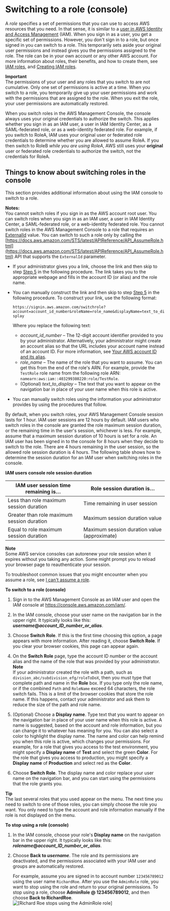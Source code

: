 # Switching to a role \(console\)<a name="id_roles_use_switch-role-console"></a>

A *role* specifies a set of permissions that you can use to access AWS resources that you need\. In that sense, it is similar to a [user in AWS Identity and Access Management](https://docs.aws.amazon.com/IAM/latest/UserGuide/id.html) \(IAM\)\. When you sign in as a user, you get a specific set of permissions\. However, you don't sign in to a role, but once signed in you can switch to a role\. This temporarily sets aside your original user permissions and instead gives you the permissions assigned to the role\. The role can be in your own account or any other AWS account\. For more information about roles, their benefits, and how to create them, see [IAM roles](id_roles.md), and [Creating IAM roles](id_roles_create.md)\.

**Important**  
The permissions of your user and any roles that you switch to are not cumulative\. Only one set of permissions is active at a time\. When you switch to a role, you temporarily give up your user permissions and work with the permissions that are assigned to the role\. When you exit the role, your user permissions are automatically restored\.

When you switch roles in the AWS Management Console, the console always uses your original credentials to authorize the switch\. This applies whether you sign in as an IAM user, a user in IAM Identity Center, as a SAML\-federated role, or as a web\-identity federated role\. For example, if you switch to RoleA, IAM uses your original user or federated role credentials to determine whether you are allowed to assume RoleA\. If you then switch to RoleB *while you are using RoleA*, AWS still uses your **original** user or federated role credentials to authorize the switch, not the credentials for RoleA\.

## Things to know about switching roles in the console<a name="id_roles_iam_user-switch-role-console-things-to-know"></a>

This section provides additional information about using the IAM console to switch to a role\.

**Notes:**  
You cannot switch roles if you sign in as the AWS account root user\. You can switch roles when you sign in as an IAM user, a user in IAM Identity Center, a SAML\-federated role, or a web\-identity federated role\.
You cannot switch roles in the AWS Management Console to a role that requires an [ExternalId](id_roles_create_for-user_externalid.md) value\. You can switch to such a role only by calling the [https://docs.aws.amazon.com/STS/latest/APIReference/API_AssumeRole.html](https://docs.aws.amazon.com/STS/latest/APIReference/API_AssumeRole.html) API that supports the `ExternalId` parameter\.
+ If your administrator gives you a link, choose the link and then skip to step [Step 5](#StepJumpToHere) in the following procedure\. The link takes you to the appropriate webpage and fills in the account ID \(or alias\) and the role name\.
+ You can manually construct the link and then skip to step [Step 5](#StepJumpToHere) in the following procedure\. To construct your link, use the following format:

  `https://signin.aws.amazon.com/switchrole?account=account_id_number&roleName=role_name&displayName=text_to_display`

  Where you replace the following text:
  + *account\_id\_number* – The 12\-digit account identifier provided to you by your administrator\. Alternatively, your administrator might create an account alias so that the URL includes your account name instead of an account ID\. For more information, see [Your AWS account ID and its alias](console_account-alias.md)\.
  + *role\_name* – The name of the role that you want to assume\. You can get this from the end of the role's ARN\. For example, provide the `TestRole` role name from the following role ARN: `namearn:aws:iam::403299380220:role/TestRole`\.
  + \(Optional\) *text\_to\_display* – The text that you want to appear on the navigation bar in place of your user name when this role is active\.
+ You can manually switch roles using the information your administrator provides by using the procedures that follow\. 

By default, when you switch roles, your AWS Management Console session lasts for 1 hour\. IAM user sessions are 12 hours by default\. IAM users who switch roles in the console are granted the role maximum session duration, or the remaining time in the user's session, whichever is less\. For example, assume that a maximum session duration of 10 hours is set for a role\. An IAM user has been signed in to the console for 8 hours when they decide to switch to the role\. There are 4 hours remaining in the user session, so the allowed role session duration is 4 hours\. The following table shows how to determine the session duration for an IAM user when switching roles in the console\.


**IAM users console role session duration**  

| IAM user session time remaining is… | Role session duration is… | 
| --- | --- | 
| Less than role maximum session duration | Time remaining in user session | 
| Greater than role maximum session duration | Maximum session duration value | 
| Equal to role maximum session duration | Maximum session duration value \(approximate\) | 

**Note**  
Some AWS service consoles can autorenew your role session when it expires without you taking any action\. Some might prompt you to reload your browser page to reauthenticate your session\.

To troubleshoot common issues that you might encounter when you assume a role, see [I can't assume a role](troubleshoot_roles.md#troubleshoot_roles_cant-assume-role)\.

**To switch to a role \(console\)**

1. Sign in to the AWS Management Console as an IAM user and open the IAM console at [https://console\.aws\.amazon\.com/iam/](https://console.aws.amazon.com/iam/)\.

1. In the IAM console, choose your user name on the navigation bar in the upper right\. It typically looks like this: ***username*@*account\_ID\_number\_or\_alias***\.

1. Choose **Switch Role**\. If this is the first time choosing this option, a page appears with more information\. After reading it, choose **Switch Role**\. If you clear your browser cookies, this page can appear again\.

1. On the **Switch Role** page, type the account ID number or the account alias and the name of the role that was provided by your administrator\.
**Note**  
If your administrator created the role with a path, such as `division_abc/subdivision_efg/roleToDoX`, then you must type that complete path and name in the **Role** box\. If you type only the role name, or if the combined `Path` and `RoleName` exceed 64 characters, the role switch fails\. This is a limit of the browser cookies that store the role name\. If this happens, contact your administrator and ask them to reduce the size of the path and role name\.

1. <a name="StepJumpToHere"></a>\(Optional\) Choose a **Display name**\. Type text that you want to appear on the navigation bar in place of your user name when this role is active\. A name is suggested, based on the account and role information, but you can change it to whatever has meaning for you\. You can also select a color to highlight the display name\. The name and color can help remind you when this role is active, which changes your permissions\. For example, for a role that gives you access to the test environment, you might specify a **Display name** of **Test** and select the green **Color**\. For the role that gives you access to production, you might specify a **Display name** of **Production** and select red as the **Color**\.

1. Choose **Switch Role**\. The display name and color replace your user name on the navigation bar, and you can start using the permissions that the role grants you\.

**Tip**  
The last several roles that you used appear on the menu\. The next time you need to switch to one of those roles, you can simply choose the role you want\. You only need to type the account and role information manually if the role is not displayed on the menu\.

**To stop using a role \(console\)**

1. In the IAM console, choose your role's **Display name** on the navigation bar in the upper right\. It typically looks like this: ***rolename*@*account\_ID\_number\_or\_alias***\.

1. Choose **Back to *username***\. The role and its permissions are deactivated, and the permissions associated with your IAM user and groups are automatically restored\.

   For example, assume you are signed in to account number `123456789012` using the user name `RichardRoe`\. After you use the `AdminRole` role, you want to stop using the role and return to your original permissions\. To stop using a role, choose **AdminRole @ 123456789012**, and then choose **Back to RichardRoe**\.  
![\[Richard Roe stops using the AdminRole role\]](http://docs.aws.amazon.com/IAM/latest/UserGuide/images/role-stop-using.png)